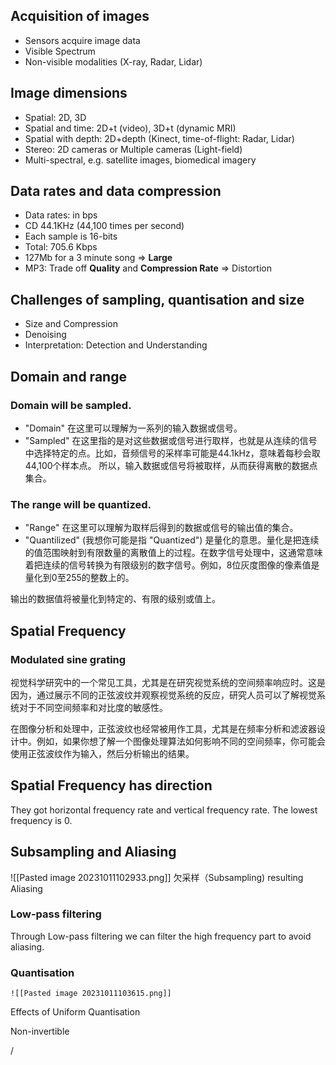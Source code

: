 ## Acquisition of images

- Sensors acquire image data
- Visible Spectrum
- Non-visible modalities (X-ray, Radar, Lidar)

## Image dimensions

- Spatial: 2D, 3D
- Spatial and time: 2D+t (video), 3D+t (dynamic MRI)
- Spatial with depth: 2D+depth (Kinect, time-of-flight: Radar, Lidar)
- Stereo: 2D cameras or Multiple cameras (Light-field)
- Multi-spectral, e.g. satellite images, biomedical imagery

## Data rates and data compression

- Data rates: in bps
- CD 44.1KHz (44,100 times per second)
- Each sample is 16-bits
- Total: 705.6 Kbps
- 127Mb for a 3 minute song => **Large**
- MP3: Trade off **Quality** and **Compression Rate** => Distortion

## Challenges of sampling, quantisation and size

- Size and Compression
- Denoising
- Interpretation: Detection and Understanding

## Domain and range

### Domain will be sampled. 
- "Domain" 在这里可以理解为一系列的输入数据或信号。
- "Sampled" 在这里指的是对这些数据或信号进行取样，也就是从连续的信号中选择特定的点。比如，音频信号的采样率可能是44.1kHz，意味着每秒会取44,100个样本点。
所以，输入数据或信号将被取样，从而获得离散的数据点集合。

### The range will be quantized. 
- "Range" 在这里可以理解为取样后得到的数据或信号的输出值的集合。
- "Quantilized" (我想你可能是指 "Quantized") 是量化的意思。量化是把连续的值范围映射到有限数量的离散值上的过程。在数字信号处理中，这通常意味着把连续的信号转换为有限级别的数字信号。例如，8位灰度图像的像素值是量化到0至255的整数上的。

输出的数据值将被量化到特定的、有限的级别或值上。


## Spatial Frequency

### Modulated sine grating 

视觉科学研究中的一个常见工具，尤其是在研究视觉系统的空间频率响应时。这是因为，通过展示不同的正弦波纹并观察视觉系统的反应，研究人员可以了解视觉系统对于不同空间频率和对比度的敏感性。

在图像分析和处理中，正弦波纹也经常被用作工具，尤其是在频率分析和滤波器设计中。例如，如果你想了解一个图像处理算法如何影响不同的空间频率，你可能会使用正弦波纹作为输入，然后分析输出的结果。


## Spatial Frequency has direction 

They got horizontal frequency rate and vertical frequency rate. The lowest frequency is 0. 

## Subsampling and Aliasing 
![[Pasted image 20231011102933.png]]
欠采样（Subsampling) resulting Aliasing

### Low-pass filtering 

Through Low-pass filtering we can filter the high frequency part to avoid aliasing. 

### Quantisation 

	![[Pasted image 20231011103615.png]]

Effects of Uniform Quantisation

Non-invertible

/
